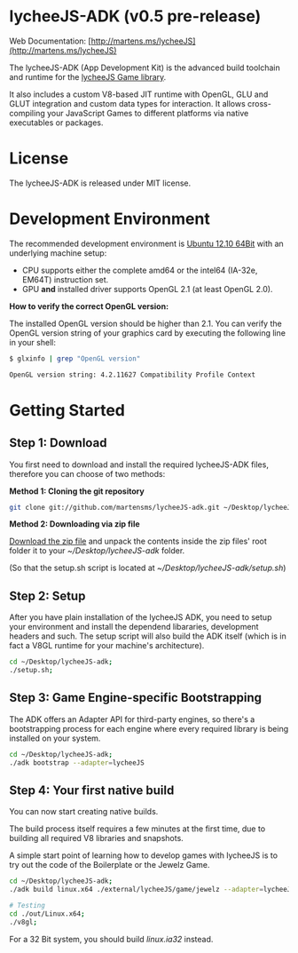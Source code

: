 
# lycheeJS-ADK (v0.5 pre-release)

Web Documentation: [http://martens.ms/lycheeJS](http://martens.ms/lycheeJS)

The lycheeJS-ADK (App Development Kit) is the advanced build
toolchain and runtime for the [lycheeJS Game library](https://github.com/martensms/lycheeJS).

It also includes a custom V8-based JIT runtime with OpenGL, GLU
and GLUT integration and custom data types for interaction. It
allows cross-compiling your JavaScript Games to different
platforms via native executables or packages.


# License

The lycheeJS-ADK is released under MIT license.


# Development Environment

The recommended development environment is [Ubuntu 12.10 64Bit](http://ubuntu.com/download)
with an underlying machine setup:

- CPU supports either the complete amd64 or the intel64 (IA-32e, EM64T) instruction set.
- GPU **and** installed driver supports OpenGL 2.1 (at least OpenGL 2.0).


**How to verify the correct OpenGL version:**

The installed OpenGL version should be higher than 2.1. You can verify the OpenGL version
string of your graphics card by executing the following line in your shell:

```bash
$ glxinfo | grep "OpenGL version"

OpenGL version string: 4.2.11627 Compatibility Profile Context
```


# Getting Started


## Step 1: Download

You first need to download and install the required lycheeJS-ADK files,
therefore you can choose of two methods:

**Method 1: Cloning the git repository**

```bash
git clone git://github.com/martensms/lycheeJS-adk.git ~/Desktop/lycheeJS-adk;
```

**Method 2: Downloading via zip file**

[Download the zip file](https://github.com/martensms/lycheeJS-adk/archive/master.zip)
and unpack the contents inside the zip files' root folder it to your *~/Desktop/lycheeJS-adk* folder.

(So that the setup.sh script is located at *~/Desktop/lycheeJS-adk/setup.sh*)


## Step 2: Setup

After you have plain installation of the lycheeJS ADK, you need to
setup your environment and install the dependend libararies, development
headers and such. The setup script will also build the ADK itself (which
is in fact a V8GL runtime for your machine's architecture).

```bash
cd ~/Desktop/lycheeJS-adk;
./setup.sh;
```


## Step 3: Game Engine-specific Bootstrapping

The ADK offers an Adapter API for third-party engines, so there's a
bootstrapping process for each engine where every required library
is being installed on your system.

```bash
cd ~/Desktop/lycheeJS-adk;
./adk bootstrap --adapter=lycheeJS
```


## Step 4: Your first native build

You can now start creating native builds.

The build process itself requires a few minutes at the first time, due to
building all required V8 libraries and snapshots.

A simple start point of learning how to develop games with lycheeJS is
to try out the code of the Boilerplate or the Jewelz Game.

```bash
cd ~/Desktop/lycheeJS-adk;
./adk build linux.x64 ./external/lycheeJS/game/jewelz --adapter=lycheeJS

# Testing
cd ./out/Linux.x64;
./v8gl;
```

For a 32 Bit system, you should build *linux.ia32* instead.

